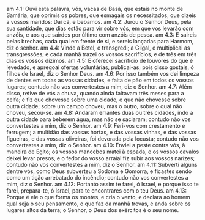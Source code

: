 am 4.1: Ouvi esta palavra, vós, vacas de Basã, que estais no monte de Samária, que oprimis os pobres, que esmagais os necessitados, que dizeis a vossos maridos: Dai cá, e bebamos.
am 4.2: Jurou o Senhor Deus, pela sua santidade, que dias estão para vir sobre vós, em que vos levarão com anzóis, e aos que sairdes por último com anzóis de pesca.
am 4.3: E saireis pelas brechas, cada qual em frente de si, e sereis lançadas para Harmom, diz o senhor.
am 4.4: Vinde a Betel, e transgredi; a Gilgal, e multiplicai as transgressões; e cada manhã trazei os vossos sacrifícios, e de três em três dias os vossos dízimos.
am 4.5: E oferecei sacrifício de louvores do que é levedado, e apregoai ofertas voluntárias, publicai-as; pois disso gostais, ó filhos de Israel, diz o Senhor Deus.
am 4.6: Por isso também vos dei limpeza de dentes em todas as vossas cidades, e falta de pão em todos os vossos lugares; contudo não vos convertestes a mim, diz o Senhor.
am 4.7: Além disso, retive de vós a chuva, quando ainda faltavam três meses para a ceifa; e fiz que chovesse sobre uma cidade, e que não chovesse sobre outra cidade; sobre um campo choveu, mas o outro, sobre o qual não choveu, secou-se.
am 4.8: Andaram errantes duas ou três cidades, indo a outra cidade para beberem água, mas não se saciaram; contudo não vos convertestes a mim, diz o Senhor.
am 4.9: Feri-vos com crestamento e ferrugem; a multidão das vossas hortas, e das vossas vinhas, e das vossas figueiras, e das vossas oliveiras, foi devorada pela locusta; contudo não vos convertestes a mim, diz o Senhor.
am 4.10: Enviei a peste contra vós, à maneira de Egito; os vossos mancebos matei à espada, e os vossos cavalos deixei levar presos, e o fedor do vosso arraial fiz subir aos vossos narizes; contudo não vos convertestes a mim, diz o Senhor.
am 4.11: Subverti alguns dentre vós, como Deus subverteu a Sodoma e Gomorra, e ficastes sendo como um tição arrebatado do incêndio; contudo não vos convertestes a mim, diz o Senhor.
am 4.12: Portanto assim te farei, ó Israel, e porque isso te farei, prepara-te, ó Israel, para te encontrares com o teu Deus.
am 4.13: Porque é ele o que forma os montes, e cria o vento, e declara ao homem qual seja o seu pensamento, o que faz da manhã trevas, e anda sobre os lugares altos da terra; o Senhor, o Deus dos exércitos é o seu nome.
